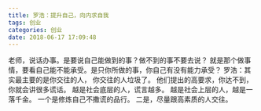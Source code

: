 ```yaml
---
title: 罗浩：提升自己，向内求自我
tags: 创业
categories: 创业
date: 2018-06-17 17:09:48
---
```


老师，说话办事。是要说自己能做到的事？做不到的事不要去说？
就是那个做事情，要看自己能不能承受。是只你所做的事，你自己有没有能力承受？
罗浩：其实最主要的是你交往的人，
你交往的人垃圾了。
他们提出的高要求，你达不到，
你就会讲很多谎话。
越是社会底层的人，谎言越多。
越是社会上层的人，越是一落千金。
一个是修炼自己不撒谎的品行。
二是，尽量跟高素质的人交往。